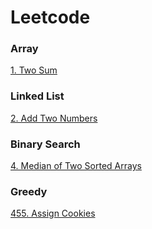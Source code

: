 # Leetcode

### Array
[1. Two Sum](https://github.com/Ellennan/Leetcode/blob/main/1.Two%20Sum.md)  

### Linked List
[2. Add Two Numbers](https://github.com/Ellennan/Leetcode/blob/main/2.%20Add%20Two%20Numbers.md)  

### Binary Search
[4. Median of Two Sorted Arrays](https://github.com/Ellennan/Leetcode/blob/main/4.%20Median%20of%20Two%20Sorted%20Arrays.md)  

### Greedy
[455. Assign Cookies](https://github.com/Ellennan/Leetcode/blob/main/455.%20Assign%20Cookies.md)  
